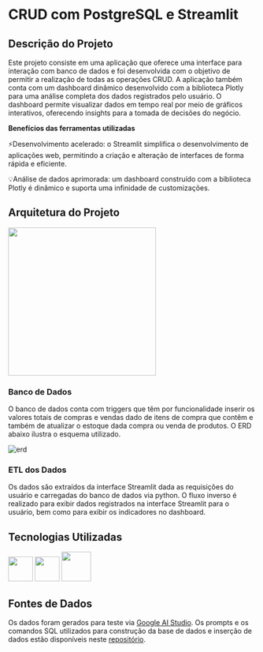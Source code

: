 # CRUD com PostgreSQL e Streamlit

## Descrição do Projeto

Este projeto consiste em uma aplicação que oferece uma interface para interação com banco de dados e foi desenvolvida com o objetivo de permitir a realização de todas as operações CRUD. A aplicação também conta com um dashboard dinâmico desenvolvido com a biblioteca Plotly para uma análise completa dos dados registrados pelo usuário. O dashboard permite visualizar dados em tempo real por meio de gráficos interativos, oferecendo insights para a tomada de decisões do negócio.

**Benefícios das ferramentas utilizadas**

⚡Desenvolvimento acelerado: o Streamlit simplifica o desenvolvimento de aplicações web, permitindo a criação e alteração de interfaces de forma rápida e eficiente.

💡Análise de dados aprimorada: um dashboard construído com a biblioteca Plotly é dinâmico e suporta uma infinidade de customizações.

## Arquitetura do Projeto

<img src='https://github.com/jorgeplatero/building_supply_stock/blob/8885db4add268b90f76b9aac7324273168902525/img/arquitetura_projeto_crud.png' width='300'/>

### Banco de Dados

O banco de dados conta com triggers que têm por funcionalidade inserir os valores totais de compras e vendas dado de itens de compra que contêm e também de atualizar o estoque dada compra ou venda de produtos. O ERD abaixo ilustra o esquema utilizado.

![erd](https://github.com/jorgeplatero/building_supply_stock/blob/8885db4add268b90f76b9aac7324273168902525/img/erd_tijolada.png)

### ETL dos Dados

Os dados são extraídos da interface Streamlit dada as requisições do usuário e carregadas do banco de dados via python. O fluxo inverso é realizado para exibir dados registrados na interface Streamlit para o usuário, bem como para exibir os indicadores no dashboard.

## Tecnologias Utilizadas

<img src='https://cdn.jsdelivr.net/gh/devicons/devicon@latest/icons/python/python-original-wordmark.svg' width='50' height='50'/> 
<img src='https://cdn.jsdelivr.net/gh/devicons/devicon@latest/icons/postgresql/postgresql-plain-wordmark.svg' width='50' height='50'/> 
<img src="https://cdn.jsdelivr.net/gh/devicons/devicon@latest/icons/streamlit/streamlit-original-wordmark.svg" width="60" height="60"/> 

## Fontes de Dados

Os dados foram gerados para teste via [Google AI Studio](https://aistudio.google.com/app/prompts/new_chat?pli=1). Os prompts e os comandos SQL utilizados para construção da base de dados e inserção de dados estão disponíveis neste [repositório](https://github.com/jorgeplatero/building_supply_stock/tree/cff6147441cef4ab3b8044f47283de4e42f504aa/services).
